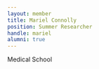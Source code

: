 ```yaml
---
layout: member
title: Mariel Connolly
position: Summer Researcher
handle: mariel 
alumni: true
---
```


Medical School